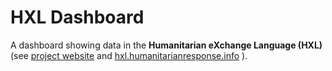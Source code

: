 # HXL Dashboard

A dashboard showing data in the **Humanitarian eXchange Language (HXL)** (see [project website](https://sites.google.com/site/hxlproject/) and [hxl.humanitarianresponse.info](http://hxl.humanitarianresponse.info) ).